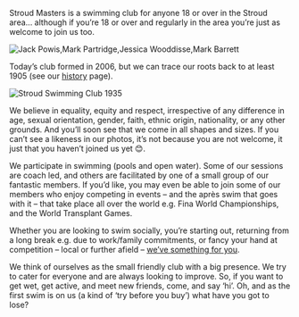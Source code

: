 ---
---
Stroud Masters is a swimming club for anyone 18 or over in the Stroud area... although if you’re 18 or over and regularly in the area you’re just as welcome to join us too.

![Jack Powis,Mark Partridge,Jessica Wooddisse,Mark Barrett](/images/2022/04/millfield_2022.jpg)

Today’s club formed in 2006, but we can trace our roots back to at least 1905 (see our [history](/about/history) page).

![Stroud Swimming Club 1935](/images/2014/12/ssc_july_1935.png)

We believe in equality, equity and respect, irrespective of any difference in age, sexual orientation, gender, faith, ethnic origin, nationality, or any other grounds.   And you’ll soon see that we come in all shapes and sizes.  If you can’t see a likeness in our photos, it’s not because you are not welcome, it just that you haven’t joined us yet 😊.

We participate in swimming (pools and open water).  Some of our sessions are coach led, and others are facilitated by one of a small group of our fantastic members.  If you’d like, you may even be able to join some of our members who enjoy competing in events – and the après swim that goes with it – that take place all over the world e.g. Fina World Championships, and the World Transplant Games. 

Whether you are looking to swim socially, you’re starting out, returning from a long break e.g. due to work/family commitments, or fancy your hand at competition – local or further afield – [we’ve something for you](/about).  

We think of ourselves as the small friendly club with a big presence.  We try to cater for everyone and are always looking to improve.  So, if you want to get wet, get active, and meet new friends, come, and say ‘hi’.  Oh, and as the first swim is on us (a kind of ‘try before you buy’) what have you got to lose?
